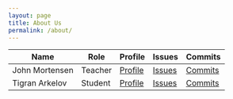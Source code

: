 ```yaml
---
layout: page
title: About Us
permalink: /about/
---
```


<table>
  <thead>
  <tr>
    <th>Name</th>
    <th>Role</th>
    <th>Profile</th>
    <th>Issues</th>
    <th>Commits</th>
  </tr>
  </thead>
  <tbody id="users">
  <tr>
    <td>John Mortensen</td>
    <td>Teacher</td>
    <td><a href="https://github.com/jm1021" target="_blank">Profile</a></td>
    <td><a href="https://github.com/nighthawkcoders/APCSA/issues/assigned/jm1021" target="_blank">Issues</a></td>
    <td><a href="https://github.com/nighthawkcoders/APCSA/commits?author=jm1021" target="_blank">Commits</a></td>
  </tr>
  <tr>
    <td>Tigran Arkelov</td>
    <td>Student</td>
    <td><a href="https://github.com/Tigran7" target="_blank">Profile</a></td>
    <td><a href="https://github.com/nighthawkcoders/APCSA/issues/assigned/Tigran7" target="_blank">Issues</a></td>
    <td><a href="https://github.com/nighthawkcoders/APCSA/commits?author=Tigran7" target="_blank">Commits</a></td>
  </tr>
  </tbody>
</table>

<script>
  const options = {
	method: 'GET',
	headers: {
		'X-RapidAPI-Key': 'bea0fa2ff5msh7f14bf69be38ca6p175482jsn6c4988114560',
		'X-RapidAPI-Host': 'covid-19-tracking.p.rapidapi.com'
	}
  };

  //Async fetch API
  fetch('https://covid-19-tracking.p.rapidapi.com/v1/usa', options).then(response => {
      // prepare HTML search result container for new output
      const resultContainer = document.getElementById("users");
      // check for errors
      if (response.status !== 200) {
          const errorMsg = 'Database response error: ' + response.status;
          console.log(errorMsg);
          const tr = document.createElement("tr");
          const td = document.createElement("td");
          td.innerHTML = errorMsg;
          tr.appendChild(td);
          resultContainer.appendChild(tr);
          return;
      }
      // response contains valid result
      response.json().then(data => {
          console.log(data);
          //create a table row for the new user
          for (let row in data) {
            const tr = document.createElement("tr");

            for (let key in row) {
                if (key !== 'query') {
                    //create a cell for each key
                    const td = document.createElement("td");
                    td.innerHTML = data[key];
                    //add each cell to the table row
                    tr.appendChild(td);
                }
            }
            // append the row to the table
            resultContainer.appendChild(tr);
          }
          
      })
      .catch(err => console.error(err));
  })
</script>
